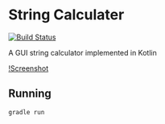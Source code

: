 # String Calculater

[![Build Status](https://travis-ci.org/divanvisagie/kotlin-tested-seed.svg?branch=master)](https://travis-ci.org/divanvisagie/kotlin-tested-seed)


A GUI string calculator implemented in Kotlin

[!Screenshot](docs/images/screenshot.png)

## Running

```sh
gradle run
```